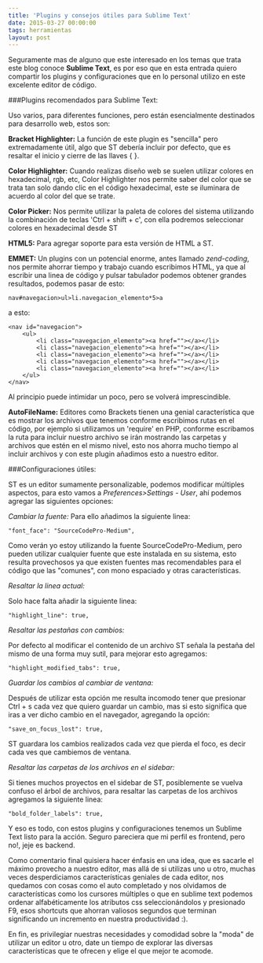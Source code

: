 ```yaml
---
title: 'Plugins y consejos útiles para Sublime Text'
date: 2015-03-27 00:00:00 
tags: herramientas
layout: post
---
```

Seguramente mas de alguno que este interesado en los temas que trata este blog conoce **Sublime Text**, es por eso que en esta entrada quiero compartir los plugins y configuraciones que en lo personal utilizo en este excelente editor de código.

###Plugins recomendados para Sublime Text:

Uso varios, para diferentes funciones, pero están esencialmente destinados para desarrollo web, estos son:

**Bracket Highlighter:**
La función de este plugin es "sencilla" pero extremadamente útil, algo que ST debería incluir por defecto, que es resaltar el inicio y cierre de las llaves { }.

**Color Highlighter:**
Cuando realizas diseño web se suelen utilizar colores en hexadecimal, rgb, etc, Color Highlighter nos permite saber del color que se trata tan solo dando clic en el código hexadecimal, este se iluminara de acuerdo al color del que se trate.

**Color Picker:**
Nos permite utilizar la paleta de colores del sistema utilizando la combinación de teclas 'Ctrl + shift + c', con ella podremos seleccionar colores en hexadecimal desde ST

**HTML5:**
Para agregar soporte para esta versión de HTML a ST.

**EMMET:**
Un plugins con un potencial enorme, antes llamado *zend-coding*, nos permite ahorrar tiempo y trabajo cuando escribimos HTML, ya que al escribir una linea de código y pulsar tabulador podemos obtener grandes resultados, podemos pasar de esto:

`nav#navegacion>ul>li.navegacion_elemento*5>a`

a esto:
```language-html
<nav id="navegacion">
	<ul>
		<li class="navegacion_elemento"><a href=""></a></li>
		<li class="navegacion_elemento"><a href=""></a></li>
		<li class="navegacion_elemento"><a href=""></a></li>
		<li class="navegacion_elemento"><a href=""></a></li>
		<li class="navegacion_elemento"><a href=""></a></li>
	</ul>
</nav>
```
Al principio puede intimidar un poco, pero se volverá imprescindible.

**AutoFileName:**
Editores como Brackets tienen una genial característica que es mostrar los archivos que tenemos conforme escribimos rutas en el código, por ejemplo si utilizamos un 'require' en PHP, conforme escribamos la ruta para incluir nuestro archivo se irán mostrando las carpetas y archivos que estén en el mismo nivel, esto nos ahorra mucho tiempo al incluir archivos y con este plugin añadimos esto a nuestro editor.

###Configuraciones útiles:

ST es un editor sumamente personalizable, podemos modificar múltiples aspectos, para esto vamos a *Preferences>Settings - User*, ahí podemos agregar las siguientes opciones:

*Cambiar la fuente:*
Para ello añadimos la siguiente linea:

`"font_face": "SourceCodePro-Medium",`

Como verán yo estoy utilizando la fuente SourceCodePro-Medium, pero pueden utilizar cualquier fuente que este instalada en su sistema, esto resulta provechosos ya que existen fuentes mas recomendables para el código que las "comunes", con mono espaciado y otras características.

*Resaltar la linea actual:*

Solo hace falta añadir la siguiente linea:

`"highlight_line": true,`

*Resaltar las pestañas con cambios:*

Por defecto al modificar el contenido de un archivo ST señala la pestaña del mismo de una forma muy sutil, para mejorar esto agregamos:

`"highlight_modified_tabs": true,`

*Guardar los cambios al cambiar de ventana:*

Después de utilizar esta opción me resulta incomodo tener que presionar Ctrl + s cada vez que quiero guardar un cambio, mas si esto significa que iras a ver dicho cambio en el navegador, agregando la opción:

`"save_on_focus_lost": true,`

ST guardara los cambios realizados cada vez que pierda el foco, es decir cada ves que cambiemos de ventana.

*Resaltar las carpetas de los archivos en el sidebar:*

Si tienes muchos proyectos en el sidebar de ST, posiblemente se vuelva confuso el árbol de archivos, para resaltar las carpetas de los archivos agregamos la siguiente linea:

`"bold_folder_labels": true,`

Y eso es todo, con estos plugins y configuraciones tenemos un Sublime Text listo para la acción. Seguro pareciera que mi perfil es frontend, pero no!, jeje es backend.

Como comentario final quisiera hacer énfasis en una idea, que es sacarle el máximo provecho a nuestro editor, mas allá de si utilizas uno u otro, muchas veces desperdiciamos características geniales de cada editor, nos quedamos con cosas como el auto completado y nos olvidamos de características como los cursores múltiples o que en sublime text podemos ordenar alfabéticamente los atributos css seleccionándolos y presionado F9, esos shortcuts que ahorran valiosos segundos que terminan significando un incremento en nuestra productividad :).

En fin, es privilegiar nuestras necesidades y comodidad sobre la "moda" de utilizar un editor u otro, date un tiempo de explorar las diversas características que te ofrecen y elige el que mejor te acomode.
